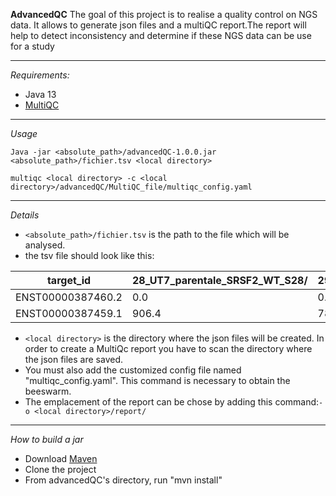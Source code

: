 **AdvancedQC**
The goal of this project is to realise  a quality control on NGS data. It allows to generate json files and a multiQC report.The report will help to detect inconsistency and determine if these NGS data can be use for a study

--------
*Requirements:*
- Java 13
- [MultiQC](https://github.com/ewels/MultiQC)

------
*Usage*

`Java -jar <absolute_path>/advancedQC-1.0.0.jar <absolute_path>/fichier.tsv <local directory>`

`multiqc <local directory> -c <local directory>/advancedQC/MultiQC_file/multiqc_config.yaml`

-------
*Details*
- `<absolute_path>/fichier.tsv` is the path to the file which will be analysed.
- the tsv file should look like this:  

 target_id	|28_UT7_parentale_SRSF2_WT_S28/| 29_UT7_parentale_SRSF2_WT_S29/
 ----------|------------------------------|-----------------------------
 ENST00000387460.2|	0.0|	0.0
 ENST00000387459.1|	906.4	|786.8710000000001

- `<local directory>` is the directory where the json files will be created.
In order to create a MultiQc report you have to scan the directory where the json files are saved.
- You must also add the customized config file named "multiqc_config.yaml". This command is necessary to obtain the beeswarm.
- The emplacement of the report can be chose by adding this command:`-o <local directory>/report/`

-------
*How to build a jar*
- Download [Maven](https://maven.apache.org/download.cgi)
- Clone the project
- From advancedQC's directory, run "mvn install"
